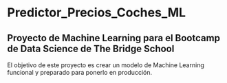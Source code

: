 # Predictor_Precios_Coches_ML
## Proyecto de Machine Learning para el Bootcamp de Data Science de The Bridge School

El objetivo de este proyecto es crear un modelo de Machine Learning funcional y preparado para ponerlo en producción. 
